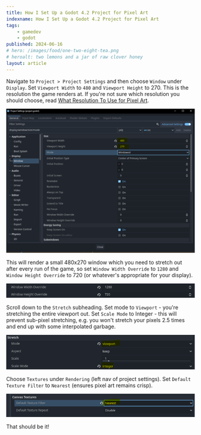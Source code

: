 ```yaml
---
title: How I Set Up a Godot 4.2 Project for Pixel Art
indexname: How I Set Up a Godot 4.2 Project for Pixel Art
tags:
    - gamedev
    - godot
published: 2024-06-16
# hero: /images/food/one-two-eight-tea.png
# heroalt: two lemons and a jar of raw clover honey
layout: article
---
```


Navigate to `Project > Project Settings` and then choose `Window` under `Display`.
Set `Viewport Width` to `480` and `Viewport Height` to 270. This is the resolution the game renders at.
If you're not sure which resolution you should choose, read [What Resolution To Use for Pixel Art](/2d-art/pixel-art/what-resolution-to-use-for-pixel-art).

![](/images/gamedev/set-up-pixel-art-project.png)

This will render a small 480x270 window which you need to stretch out after every run of the game, so set `Window Width Override` to `1280` and `Window Height Override` to 720 (or whatever's appropriate for your display).

![](/images/gamedev/window-settings.png)

Scroll down to the `Stretch` subheading. Set mode to `Viewport` - you're
stretching the entire viewport out. Set `Scale Mode` to Integer - this will prevent
sub-pixel stretching, e.g. you won't stretch your pixels 2.5 times and end up with
some interpolated garbage.

![](/images/gamedev/godot-stretch-settings.png)

Choose `Textures` under `Rendering` (left nav of project settings). Set `Default Texture Filter` to `Nearest` (ensures pixel art remains crisp).

![](/images/gamedev/godot-linear-settings.png)

That should be it!